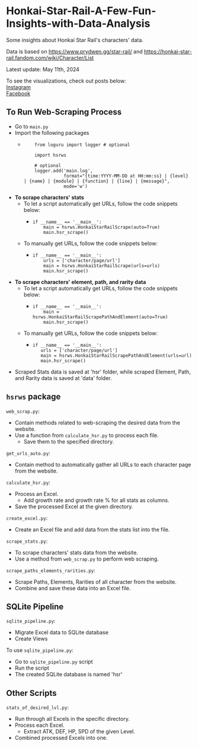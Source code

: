 # Honkai-Star-Rail-A-Few-Fun-Insights-with-Data-Analysis

Some insights about Honkai Star Rail's characters' data.

Data is based on https://www.prydwen.gg/star-rail/ and https://honkai-star-rail.fandom.com/wiki/Character/List

Latest update: May 11th, 2024

To see the visualizations, check out posts below:  
[Instagram](https://www.instagram.com/p/C61XbhjBcaP/?utm_source=ig_web_copy_link&igsh=MzRlODBiNWFlZA==)  
[Facebook](https://www.facebook.com/permalink.php?story_fbid=pfbid02Ex48ttRYbexVxuBqjYKVtzDokXopD8nxsXyeakXj2RMrEv7tXoKcdMkRNicTrV8Sl&id=61553626169836)

## To Run Web-Scraping Process

- Go to ```main.py```
- Import the following packages
  - ```
        from loguru import logger # optional

        import hsrws
      
        # optional
        logger.add('main.log',
                   format="{time:YYYY-MM-DD at HH:mm:ss} | {level} | {name} | {module} | {function} | {line} | {message}",
                   mode='w')
    ```
- **To scrape characters' stats**
  - To let a script automatically get URLs, follow the code snippets below:
    - ```
      if __name__ == '__main__':
          main = hsrws.HonkaiStarRailScrape(auto=True)
          main.hsr_scrape()
      ```
  - To manually get URLs, follow the code snippets below:
    - ```
      if __name__ == '__main__':
          urls = ['character/page/url']
          main = hsrws.HonkaiStarRailScrape(urls=urls)
          main.hsr_scrape()
      ```
- **To scrape characters' element, path, and rarity data**
  - To let a script automatically get URLs, follow the code snippets below:
    - ```
      if __name__ == '__main__':
          main = hsrws.HonkaiStarRailScrapePathAndElement(auto=True)
          main.hsr_scrape()
      ```
  - To manually get URLs, follow the code snippets below:
    - ```
      if __name__ == '__main__':
         urls = ['character/page/url']
         main = hsrws.HonkaiStarRailScrapePathAndElement(urls=url)
         main.hsr_scrape()
      ```
- Scraped Stats data is saved at 'hsr' folder, while scraped Element, Path, and Rarity data is saved at 'data' folder.

## ```hsrws``` package
```web_scrap.py```:

- Contain methods related to web-scraping the desired data from the website.
- Use a function from ```calculate_hsr.py``` to process each file.
  - Save them to the specified directory.

```get_urls_auto.py```:

- Contain method to automatically gather all URLs to each character page from the website.

```calculate_hsr.py```:

- Process an Excel.
  - Add growth rate and growth rate % for all stats as columns.
- Save the processed Excel at the given directory.

```create_excel.py```:

- Create an Excel file and add data from the stats list into the file.

```scrape_stats.py```:

- To scrape characters' stats data from the website.
- Use a method from ```web_scrap.py``` to perform web scraping.

```scrape_paths_elements_rarities.py```:

- Scrape Paths, Elements, Rarities of all character from the website.
- Combine and save these data into an Excel file.

## SQLite Pipeline

```sqlite_pipeline.py```:

- Migrate Excel data to SQLite database
- Create Views

To use ```sqlite_pipeline.py```:

- Go to ```sqlite_pipeline.py``` script
- Run the script
- The created SQLite database is named 'hsr'

## Other Scripts
```stats_of_desired_lvl.py```:

- Run through all Excels in the specific directory.
- Process each Excel.
  - Extract ATK, DEF, HP, SPD of the given Level.
- Combined processed Excels into one.      


